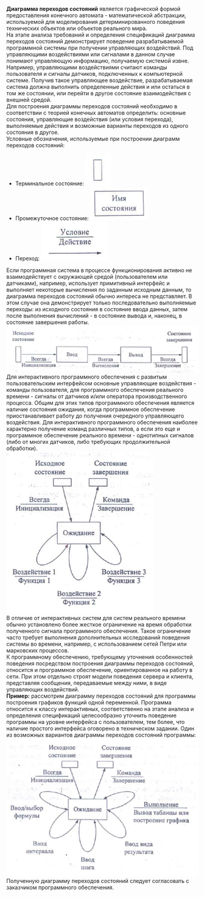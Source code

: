 **Диаграмма переходов состояний** является графической формой предоставления конечного автомата - математической абстракции, используемой для моделирования детерминированного поведения технических объектов или объектов реального мира.  
На этапе анализа требований и определения спецификаций диаграмма переходов состояний демонстрирует поведение разрабатываемой программной системы при получении управляющих воздействий. Под управляющими воздействиями или сигналами в данном случае понимают управляющую информацию, получаемую системой извне. Например, управляющими воздействиями считают команды пользователя и сигналы датчиков, подключенных к компьютерной системе. Получив такое управляющее воздействие, разрабатываемая система должна выполнить определенные действия и или остаться в том же состоянии, или перейти в другое состояние взаимодействия с внешней средой.  
Для построения диаграммы переходов состояний необходимо в соответствии с теорией конечных автоматов определить: основные состояния, управляющие воздействия (или условия перехода), выполняемые действия и возможные варианты переходов из одного состояния в другое.  
Условные обозначения, используемые при построении диаграмм переходов состояний:
- Терминальное состояние:
	![Терминальное состояние](../Pictures/13_01.%20Терминальное%20состояние.png)
- Промежуточное состояние:
	![Промежуточное состояние](../Pictures/13_02.%20Промежуточное%20состояние.png)
- Переход:
	![Переход](../Pictures/13_03.%20Переход.png)
  
Если программная система в процессе функционирования активно не взаимодействует с окружающей средой (пользователем или датчиками), например, использует примитивный
интерфейс и выполняет некоторые вычисления по заданным исходным данным, то диаграмма переходов состояний обычно интереса не представляет. В этом случае она демонстрирует только последовательно выполняемые переходы: из исходного состояния в состояние ввода данных, затем после выполнения вычислений - в состояние вывода и, наконец, в состояние завершения работы.  
![Диаграмма переходов состояний ПО, активно не взаимодействующего с окружающей средой](../Pictures/13_04.%20Диаграмма%20переходов%20состояний%20ПО,%20активно%20не%20взаимодействующего%20с%20окружающей%20средой.png)  
Для интерактивного программного обеспечения с развитым пользовательским интерфейсом основные управляющие воздействия - команды пользователя, для программного обеспечения реального времени - сигналы от датчиков и/или оператора производственного процесса. Общим для этих типов программного обеспечения является наличие состояния ожидания, когда программное обеспечение приостанавливает работу до получения очередного управляющего воздействия. Для интерактивного программного обеспечения наиболее характерно получение команд различных типов, а если это еще и программное обеспечение реального времени - однотипных сигналов (либо от многих датчиков, либо требующих продолжительной обработки).  
![Диаграмма переходов состояний ПО, активно взаимодействующего с окружающей средой](../Pictures/13_05.%20Диаграмма%20переходов%20состояний%20ПО,%20активно%20взаимодействующего%20с%20окружающей%20средой.png)  
В отличие от интерактивных систем для систем реального времени обычно установлено более жесткое ограничение на время обработки полученного сигнала программного обеспечения. Такое ограничение часто требует выполнения дополнительных исследований поведения системы во времени, например, с использованием сетей Петри или марковских процессов.  
К программному обеспечению, требующему уточнения особенностей поведения посредством построения диаграммы переходов состояний, относится и программное обеспечение, ориентированное на работу в сети. При этом отдельно строят модели поведения сервера и клиента, представляя сообщения, передаваемые между ними, в виде управляющих воздействий.  
**Пример:** рассмотрим диаграмму переходов состояний для программы построения графиков функций одной переменной. Программа относится к классу интерактивных, соответственно на этапе анализа и определения спецификаций целесообразно уточнить поведение программы на уровне интерфейса с пользователем, тем более, что наличие простого интерфейса оговорено в техническом задании. Один из возможных вариантов диаграммы переходов состояний программы:  
![Диаграмма переходов состояний](../Pictures/13_06.%20Диаграмма%20переходов%20состояний.png)  
Полученную диаграмму переходов состояний следует согласовать с заказчиком программного обеспечения.